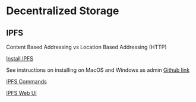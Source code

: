 # Decentralized Storage

## IPFS

Content Based Addressing vs Location Based Addressing (HTTP)

[Install IPFS](https://docs.ipfs.io/install/)

See instructions on installing on MacOS and Windows as admin
[Github link](https://github.com/ipfs/go-ipfs)

[IPFS Commands](ipfs.io/docs/commands)

[IPFS Web UI](localhost:5001/webui)
